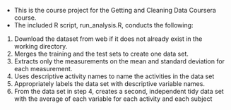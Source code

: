 - This is the course project for the Getting and Cleaning Data Coursera course.
- The included R script, run_analysis.R, conducts the following:

1. Download the dataset from web if it does not already exist in the working directory.
2. Merges the training and the test sets to create one data set.
3. Extracts only the measurements on the mean and standard deviation for each measurement.
4. Uses descriptive activity names to name the activities in the data set
5. Appropriately labels the data set with descriptive variable names.
6. From the data set in step 4, creates a second, independent tidy data set with the average of each variable for each activity and each subject
